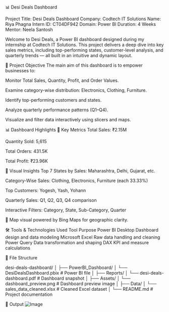 📊 Desi Deals Dashboard

Project Title: Desi Deals Dashboard
Company: Codtech IT Solutions
Name: Riya Phagna
Intern ID: CT04DF942
Domain: Power BI
Duration: 4 Weeks
Mentor: Neela Santosh

Welcome to Desi Deals, a Power BI dashboard designed during my internship at Codtech IT Solutions. This project delivers a deep dive into key sales metrics, including top-performing states, customer-level analysis, and quarterly trends — all built in an intuitive and dynamic layout.

🎯 Project Objective
The main aim of this dashboard is to empower businesses to:

Monitor Total Sales, Quantity, Profit, and Order Values.

Examine category-wise distribution: Electronics, Clothing, Furniture.

Identify top-performing customers and states.

Analyze quarterly performance patterns (Q1–Q4).

Visualize and filter data interactively using slicers and maps.

📊 Dashboard Highlights
🔹 Key Metrics
Total Sales: ₹2.15M

Quantity Sold: 5,615

Total Orders: 431.5K

Total Profit: ₹23.96K

🔹 Visual Insights
Top 7 States by Sales: Maharashtra, Delhi, Gujarat, etc.

Category-Wise Sales: Clothing, Electronics, Furniture (each 33.33%)

Top Customers: Yogesh, Yash, Yohann

Quarterly Sales: Q1, Q2, Q3, Q4 comparison

Interactive Filters: Category, State, Sub-Category, Quarter

📍 Map visual powered by Bing Maps for geographic clarity.

🛠 Tools & Technologies Used
Tool	Purpose
Power BI Desktop	Dashboard design and data modeling
Microsoft Excel	Raw data handling and cleaning
Power Query	Data transformation and shaping
DAX	KPI and measure calculations

📁 File Structure

desi-deals-dashboard/
│
├── PowerBI_Dashboard/
│   └── DesiDealsDashboard.pbix           # Power BI file
│
├── Reports/
│   └── desi-deals-dashboard.pdf          # Dashboard snapshot
│
├── Assets/
│   └── dashboard_preview.png             # Dashboard preview image
│
├── Data/
│   └── sales_data_cleaned.xlsx           # Cleaned Excel dataset
│
└── README.md                             # Project documentation

📁 Output
![Image](https://github.com/user-attachments/assets/9d6eccdf-dc4c-49d5-9d82-cc4354ae1a88)
